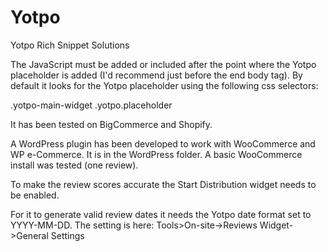# Yotpo
Yotpo Rich Snippet Solutions

The JavaScript must be added or included after the point where the Yotpo placeholder is added (I'd recommend just before the end body tag). By default it looks for the Yotpo placeholder using the following css selectors:

.yotpo-main-widget
.yotpo.placeholder

It has been tested on BigCommerce and Shopify.

A WordPress plugin has been developed to work with WooCommerce and WP e-Commerce. It is in the WordPress folder. A basic WooCommerce install was tested (one review).

To make the review scores accurate the Start Distribution widget needs to be enabled.

For it to generate valid review dates it needs the Yotpo date format set to YYYY-MM-DD. The setting is here: Tools>On-site->Reviews Widget->General Settings
